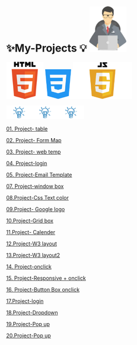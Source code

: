 # ✨My-Projects 💡 <img src="proj1-removebg-preview.png"  width="100px">

<img src="html-tutorial.png" width ="100px"><img src="mycss.png" width ="80px"><img src="JavaScript-Logo.png" width="159px" >


<img src="light-removebg-preview.png" width ="70px"><img src="light-removebg-preview.png" width ="70px"><img src="light-removebg-preview.png" width ="70px">


<a href="https://manishdeveloper333.github.io/table basic 2.html">01. Project- table</a>


<a href="https://manishdeveloper333.github.io/form google map.html">02. Project- Form Map</a>


<a href="https://manishdeveloper333.github.io/Projects/web page 1.html">03. Project- web temp</a>


<a href="https://manishdeveloper333.github.io/Projects/web page -login page.html">04. Project-login</a>


<a href="https://manishdeveloper333.github.io/template demo 4.html"> 05. Project-Email Template</a>


<a href="https://manishdeveloper333.github.io/Projects/window slide box.html">07. Project-window box</a>


<a href="https://manishdeveloper333.github.io/css text color 05.html"> 08.Project-Css Text color</a>


<a href="https://manishdeveloper333.github.io/GOOGLE logo demo.html"> 09.Project- Google logo</a>


<a href="https://manishdeveloper333.github.io/kolgrid.html"> 10.Project-Grid box </a>


<a href="https://manishdeveloper333.github.io/calender-grid.html"> 11.Project- Calender </a>


<a href="https://manishdeveloper333.github.io/Projects/w3layout1.html">12.Project-W3 layout</a>


<a href="https://manishdeveloper333.github.io/Projects/w3layout3.html">13.Project-W3 layout2</a>

<a href="https://manishdeveloper333.github.io/javascript project-5.html"> 14. Project-onclick</a>


<a href="https://manishdeveloper333.github.io/javascript project-4 responsive.html"> 15. Project-Responsive + onclick</a>

<a href="https://manishdeveloper333.github.io/javascript poject 7-box position.html"> 16. Project-Button Box onclick</a>

<a href="https://manishdeveloper333.github.io/Projects/javascript project- Login.html">17.Project-login</a>

<a href="https://manishdeveloper333.github.io/Projects/javascript project-dropdown.html">18.Project-Dropdown</a>

<a href="https://manishdeveloper333.github.io/Projects/javascript project-pop up closed.html">19.Project-Pop up </a>

<a href="https://manishdeveloper333.github.io/Projects/flipkart.html">20.Project-Pop up </a>



